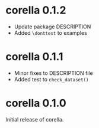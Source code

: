 # corella 0.1.2

* Update package DESCRIPTION
* Added `\donttest` to examples

# corella 0.1.1

* Minor fixes to DESCRIPTION file  
* Added test to `check_dataset()`

# corella 0.1.0

Initial release of corella.
